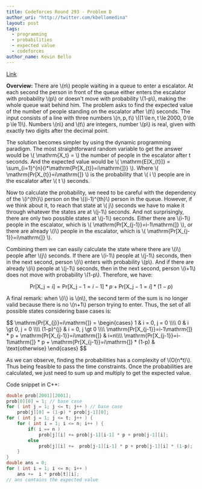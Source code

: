 ```yaml
---
title: Codeforces Round 293 - Problem D
author_uri: "http://twitter.com/kbellomedina"
layout: post
tags:
  - programming
  - probabilities
  - expected value
  - codeforces
author_name: Kevin Bello
---
```


[Link][52a5d5eb]

[52a5d5eb]: http://codeforces.com/problemset/problem/518/D "Ilya and Escalator"

**Overview:** There are \\(n\\) people waiting in a queue to enter a escalator. At each second the person in front of the queue either enters the escalator with probability \\(p\\) or doesn't move with probability \\(1-p\\), making the whole queue wait behind him. The problem asks to find the expected value of the number of people standing on the escalator after \\(t\\) seconds. The input consists of a line with three numbers \\(n, p, t\\) \\((1 \le n, t \le 2000, 0 \le p \le 1)\\). Numbers \\(n\\) and \\(t\\) are integers, number \\(p\\) is real, given with exactly two digits after the decimal point.

The solution becomes simpler by using the dynamic programming paradigm. The most straightforward random variable to get the answer would be \\( \mathrm{X\_t} = \\) the number of people in the escalator after t seconds.
And the expected value would be \\( \mathrm{E[X\_{t}]} = \sum\_{i=1}\^{n}{i*\mathrm{Pr[X\_{t}}=i\mathrm{]}} \\). Where \\( \mathrm{Pr[X\_{t}}=i\mathrm{]} \\) is the probability that \\( i \\) people are in the escalator after \\( t \\) seconds.

Now to calculate the probability, we need to be careful with the dependency of the \\(i\^{th}\\) person on the \\(\(i-1\)\^{th}\\) person in the queue. However, if we think about it, to reach that state at \\( j\\) seconds we have to make it through whatever the states are at \\(j-1\\) seconds. And not surprisingly, there are only two possible states at \\(j-1\\) seconds. Either there are \\(i-1\\) people in the escalator, which is \\( \mathrm{Pr[X\_{j-1}}=i-1\mathrm{]} \\), or there are already \\(i\\) people in the escalator, which is \\( \mathrm{Pr[X\_{j-1}}=i\mathrm{]} \\).

Combining them we can easily calculate the state where there are \\(i\\) people after \\(j\\) seconds. If there are \\(i-1\\) people at \\(j-1\\) seconds, then in the next second, person \\(i\\) enters with probability \\(p\\). And if there are already \\(i\\) people at \\(j-1\\) seconds, then in the next second, person \\(i+1\\) does not move with probability \\(1-p\\). Therefore, we have:

<!--more-->

$$ \mathrm{Pr[X\_{j}}=i\mathrm{]} = \mathrm{Pr[X\_{j-1}}=i-1\mathrm{]} * p + \mathrm{Pr[X\_{j-1}}=i\mathrm{]} * (1-p) $$

A final remark: when \\(i\\) is \\(n\\), the second term of the sum is no longer valid because there is no \\(n+1\\) person trying to enter. Thus, the set of all possible states considering base cases is:

<div> $$ \mathrm{Pr[X_{j}}=i\mathrm{]} = \begin{cases}  
1 & i = 0, j = 0 \\\\
0 &  i \gt 0, j = 0 \\\\
(1-p)^{j} &  i = 0, j \gt 0 \\\\
\mathrm{Pr[X_{j-1}}=i-1\mathrm{]} * p + \mathrm{Pr[X_{j-1}}=i\mathrm{]} & i=n\\\\
\mathrm{Pr[X_{j-1}}=i-1\mathrm{]} * p + \mathrm{Pr[X_{j-1}}=i\mathrm{]} * (1-p) & \text{otherwise}
\end{cases} $$ </div>

As we can observe, finding the probabilities has a complexity of \\(O\(n*t\)\\). Thus being feasible to pass the time constraints. Once the probabilities are calculated, we just need to sum up and multiply to get the expected value.

Code snippet in C++:

~~~cpp
double prob[2001][2001];
prob[0][0] = 1; // base case
for ( int j = 1; j <= t; j++ ) // base case
	prob[j][0] = (1-p) * prob[j-1][0];
for ( int j = 1; j <= t; j++ ) {
	for ( int i = 1; i <= n; i++ ) {
		if( i == n )
			prob[j][i] += prob[j-1][i-1] * p + prob[j-1][i];
		else
			prob[j][i] +=  prob[j-1][i-1] * p + prob[j-1][i] * (1-p);
	}
}
double ans = 0;
for ( int i = 1; i <= n; i++ )
	ans +=  i * prob[t][i];
// ans contains the expected value
~~~
